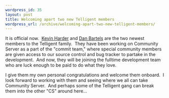 ```yaml
--- 
wordpress_id: 35
layout: post
title: Welcoming apart two new Telligent members
wordpress_url: /archive/welcoming-apart-two-new-telligent-members/
---
```


<P>It is official now.&nbsp; <A href="http://www.kevinharder.com/blogs/kevin/archive/2005/05/18/438.aspx">Kevin Harder</A> and <A href="http://blog.danbartels.com/archive/2005/05/19/665.aspx">Dan Bartels</A> are the two newest members to the Telligent family.&nbsp; They have been working on Community Server as a part of the "commit team," where special community members are given access to our source control and bug tracker to partake in the development.&nbsp; And now, they will be joining the fulltime development team who are luck enough to be paid to do what they love.</P>
<P>I give them my own personal congratulations and welcome them onboard.&nbsp; I look forward to working with them and seeing where we all can take Community Server.&nbsp; And perhaps some of the Telligent gang can break them into the other "CS" around here...</P>
         
